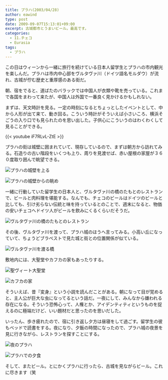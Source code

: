 ```yaml
---
title: プラハ(2003/04/28)
author: eawind
type: post
date: 2009-09-07T15:13:01+09:00
excerpt: 古城都市とうまいビール。最高です。
categories:
  - 11.チェコ
  - Eurasia
tags:
  - プラハ
---
```

この日はウィーンから一緒に旅行を続けている日本人留学生とプラハの市内観光を楽しんだ。プラハは市内中心部をヴルタヴァ川（ドイツ語名モルダウ）が流れ、古城が佇む歴史と重厚感のある街だ。

朝、宿をでると、道ばたのバラックでは中国人が衣類や靴を売っている。これまで各国をまわって来たが、中国人は外国で一番良く見かけるかもしれない。

まずは、天文時計を見る。一定の時刻になるとちょっとしたイベントとして、中から人形が出て来て、動き回る。こういう時計がそういえば小さいころ、横浜そごうの入り口でも見られたのを思い出した。子供心にこういうのはわくわくして見ることができる。

{{< youtube iF7RLvL-ZtE >}}

プラハの街は城壁に囲まれていて、現存しているので、まずは朝方から訪れてみる。石造りの古い階段をいくつも上り、周りを見渡せば、赤い屋根の家屋が３６０度取り囲んで眺望できる。

![プラハの城壁を上る](/img/2009/09/200304281727421.jpg)

![プラハの城壁からの眺め](/img/2009/09/200304281731401.jpg)

一緒に行動していた留学生の日本人と、ヴルタヴァ川の橋のたもとのレストランで、ビールと肉料理を堪能する。なんでも、チェコのビールはドイツのビールと比しても、引け劣らない伝統と味を持っているとのことで、週末になると、物価の安いチェコへドイツ人がビールを飲みにくるくらいだそうだ。

![ヴルタヴァ川の橋のたもとのレストラン](/img/2009/09/200304281857401.jpg)

その後、ヴルタヴァ川を渡って、プラハ城のほうへ言ってみる。小高い丘になっていて、ちょうどブラペストで見た城と街との位置関係が似ている。

![ヴルタヴァ川を渡る橋](/img/2009/09/200304281944401.jpg)

敷地内には、大聖堂やカフカの家もあったりする。

![聖ヴィート大聖堂](/img/2009/09/200304282036501.jpg)

![カフカの家](/img/2009/09/200304282056181.jpg)

そういえば、昔『変身』という小説を読んだことがある。朝になって目が覚めると、主人公が巨大な虫になってるという話だ。一夜にして、みんなから嫌われる存在になる。そういう恐怖心って、人権とか、アイデンティティというものを捉えるのに極端だけど、いい題材だと思ったのを思いだした。

いったん、歩き疲れたので、宿に引き返し夕方は昼寝をして過ごす。留学生の彼もベッドで読書をする。夜になり、夕飯の時間になったので、プラハ城の夜景を見に行きながら、レストランを探すことにする。

![夜のプラハ](/img/2009/09/200304290314201.jpg)

![プラハでの夕食](/img/2009/09/200304290329501.jpg)

そして、またビール。とにかくプラハに行ったら、古城を見ながらビール。これに尽きます（笑
